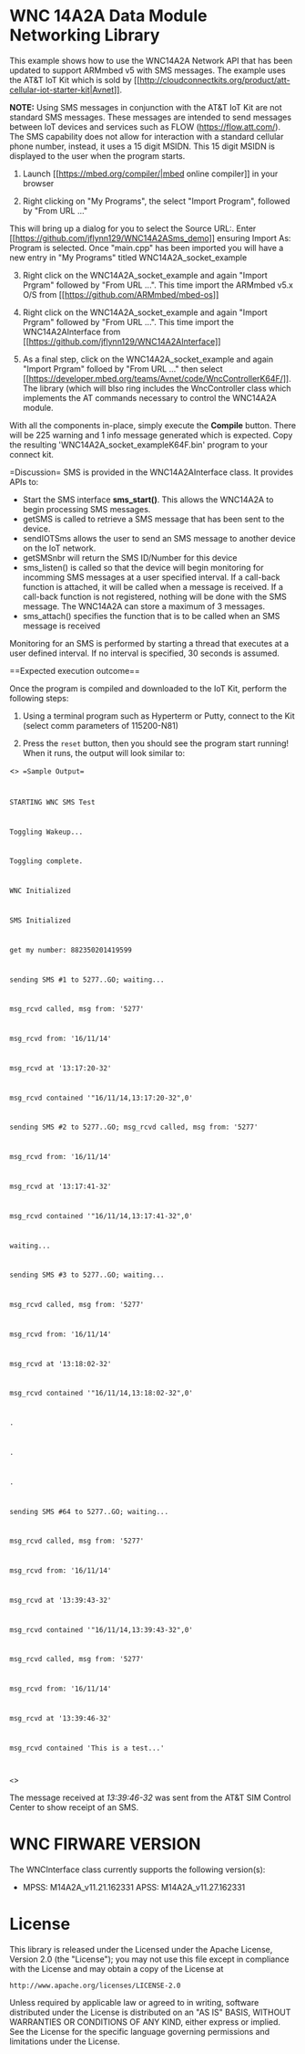 WNC 14A2A Data Module Networking Library
========================================
 
This example shows how to use the WNC14A2A Network API that has been updated to support ARMmbed v5 with SMS messages. The example uses the AT&T IoT Kit which is sold by [[http://cloudconnectkits.org/product/att-cellular-iot-starter-kit|Avnet]]. 

__**NOTE:**__ Using SMS messages in conjunction with the AT&T IoT Kit are not standard SMS messages.  These messages are intended to send messages between IoT devices and services such as FLOW (https://flow.att.com/).  The SMS capability does not allow for interaction with a standard cellular phone number, instead, it uses a 15 digit MSIDN.  This 15 digit MSIDN is displayed to the user when the program starts.

1. Launch [[https://mbed.org/compiler/|mbed online compiler]] in your browser

2. Right clicking on "My Programs", the select "Import Program", followed by "From URL ..."

This will bring up a dialog for you to select the Source URL:. Enter [[https://github.com/jflynn129/WNC14A2ASms_demo]] ensuring Import As: Program is selected. Once "main.cpp" has been imported you will have a new entry in "My Programs" titled WNC14A2A_socket_example

3. Right click on the WNC14A2A_socket_example and again "Import Prgram" followed by "From URL ...". This time import the ARMmbed v5.x O/S from [[https://github.com/ARMmbed/mbed-os]]

4. Right click on the WNC14A2A_socket_example and again "Import Prgram" followed by "From URL ...". This time import the WNC14A2AInterface from [[https://github.com/jflynn129/WNC14A2AInterface]]

5. As a final step, click on the WNC14A2A_socket_example and again "Import Prgram" folloed by "From URL ..." then select [[https://developer.mbed.org/teams/Avnet/code/WncControllerK64F/]]. The library (which will blso ring includes the WncController class which implements the AT commands necessary to control the WNC14A2A module.

With all the components in-place, simply execute the **Compile** button.  There will be 225 warning and 
1 info message generated which is expected.  Copy the resulting 'WNC14A2A_socket_exampleK64F.bin' program
to your connect kit.

=Discussion=
SMS is provided in the WNC14A2AInterface class.  It provides APIs to:
* Start the SMS interface **sms_start()**.  This allows the WNC14A2A to begin processing SMS messages.
* getSMS is called to retrieve a SMS message that has been sent to the device.
* sendIOTSms allows the user to send an SMS message to another device on the IoT network.
* getSMSnbr will return the SMS ID/Number for this device
* sms_listen() is called so that the device will begin monitoring for incomming SMS messages at a user
specified interval.  If a call-back function is attached, it will be called when a message is received.  If 
a call-back function is not registered, nothing will be done with the SMS message.  The WNC14A2A can store a 
maximum of 3 messages.
* sms_attach() specifies the function that is to be called when an SMS message is received

Monitoring for an SMS is performed by starting a thread that executes at a user defined interval.  If no interval is
specified, 30 seconds is assumed.

==Expected execution outcome==

Once the program is compiled and downloaded to the IoT Kit, perform the following steps:

1. Using a terminal program such as Hyperterm or Putty, connect to the Kit (select comm parameters of 115200-N81)

2. Press the `reset` button, then you should see the program start running! When it runs, the output will look similar to:

<<code title=Sample Ouput>>
=Sample Output=

STARTING WNC SMS Test

Toggling Wakeup...

Toggling complete.

 WNC Initialized

 SMS Initialized

get my number: 882350201419599

sending SMS #1 to 5277..GO; waiting...

msg_rcvd called, msg from: '5277'

msg_rcvd from: '16/11/14'

msg_rcvd at '13:17:20-32'

msg_rcvd contained '"16/11/14,13:17:20-32",0'

sending SMS #2 to 5277..GO; msg_rcvd called, msg from: '5277'

msg_rcvd from: '16/11/14'

msg_rcvd at '13:17:41-32'

msg_rcvd contained '"16/11/14,13:17:41-32",0'

waiting...

sending SMS #3 to 5277..GO; waiting...

msg_rcvd called, msg from: '5277'

msg_rcvd from: '16/11/14'

msg_rcvd at '13:18:02-32'

msg_rcvd contained '"16/11/14,13:18:02-32",0'

.

.

.

sending SMS #64 to 5277..GO; waiting...

msg_rcvd called, msg from: '5277'

msg_rcvd from: '16/11/14'

msg_rcvd at '13:39:43-32'

msg_rcvd contained '"16/11/14,13:39:43-32",0'

msg_rcvd called, msg from: '5277'

msg_rcvd from: '16/11/14'

msg_rcvd at '13:39:46-32'

msg_rcvd contained 'This is a test...'


<</code>>

The message received at *13:39:46-32* was sent from the AT&T SIM Control Center to show receipt of an SMS.


WNC FIRWARE VERSION
===================
 
The WNCInterface class currently supports the following version(s):
* MPSS: M14A2A_v11.21.162331 APSS: M14A2A_v11.27.162331
 
 
License
=======
This library is released under the    Licensed under the Apache License, Version 2.0 (the "License"); you may not use this 
file except in compliance with the License and may obtain a copy of the License at
 
    http://www.apache.org/licenses/LICENSE-2.0
 
Unless required by applicable law or agreed to in writing, software distributed under the License is distributed on an 
"AS IS" BASIS, WITHOUT WARRANTIES OR CONDITIONS OF ANY KIND, either express or implied. See the License for the specific 
language governing permissions and limitations under the License.
 
 

